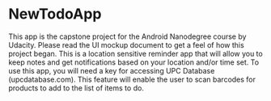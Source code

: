 # NewTodoApp
This app is the capstone project for the Android Nanodegree course by Udacity. Please read the UI mockup document to get a feel of how this
project began.
This is a location sensitive reminder app that will allow you to keep notes and get notifications based on your location and/or time set. 
To use this app, you will need a key for accessing UPC Database (upcdatabase.com). This feature will enable the user to scan barcodes for 
products to add to the list of items to do.
